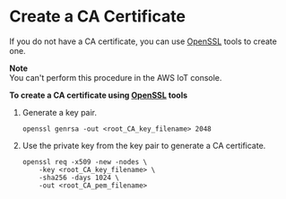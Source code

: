 # Create a CA Certificate<a name="create-your-CA-cert"></a>

If you do not have a CA certificate, you can use [OpenSSL](https://www.openssl.org/) tools to create one\.

**Note**  
You can't perform this procedure in the AWS IoT console\.

**To create a CA certificate using [OpenSSL](https://www.openssl.org/) tools**

1. Generate a key pair\.

   ```
   openssl genrsa -out <root_CA_key_filename> 2048
   ```

1. Use the private key from the key pair to generate a CA certificate\.

   ```
   openssl req -x509 -new -nodes \
       -key <root_CA_key_filename> \
       -sha256 -days 1024 \
       -out <root_CA_pem_filename>
   ```